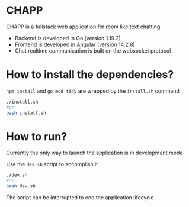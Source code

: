 # CHAPP

CHAPP is a fullstack web application for room like text chatting

- Backend is developed in Go (version 1.19.2)
- Frontend is developed in Angular (version 14.2.8)
- Chat realtime communication is built on the websocket protocol

# How to install the dependencies?

`npm install` and `go mod tidy` are wrapped by the `install.sh` command

```sh
./install.sh
#or
bash install.sh
```

# How to run?

Currently the only way to launch the application is in development mode

Use the `dev.sh` script to accomplish it

```sh
./dev.sh
#or
bash dev.sh
```

The script can be interrupted to end the application lifecycle